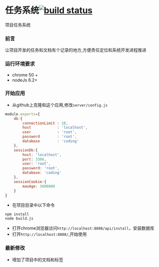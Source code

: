 # 任务系统[![build status](https://secure.travis-ci.org/thlorenz/browserify-shim.svg?branch=master)](http://www.yanglimei.com)
项目任务系统

### 前言

让项目开发的任务和文档有个记录的地方,方便责任定位和系统开发进程推进

### 运行环境要求
* chrome 50 +
* nodeJs 6.2+

### 开始应用
* 从github上克隆和这个应用,修改`server/config.js`
```javascript
module.exports={
	db:{
		connectionLimit : 10,
		host            : 'localhost',
		user            : 'root',
		password        : 'root',
		database        : 'coding'
	},
	sessionDb:{
		host: 'localhost',
		port: 3306,
		user: 'root',
		password: 'root',
		database: 'coding'
	},
	sessionCookie:{
		maxAge: 3600000
	}
}
```
* 在项目目录中以下命令
```shell
npm install
node build.js
```
* 打开chrome浏览器访问`http://localhost:8808/api/install`，安装数据库
* 打开`http://localhost:8808/`,开始使用

### 最新修改
* 增加了项目中的文档和标签
